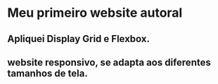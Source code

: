 # Meu primeiro website autoral
## Apliquei Display Grid e Flexbox.
## website responsivo, se adapta aos diferentes tamanhos de tela.
